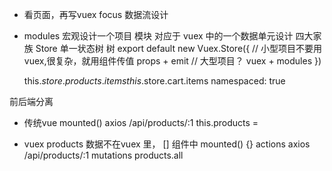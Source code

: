 - 看页面，再写vuex
  focus 数据流设计
- modules
  宏观设计一个项目
  模块 对应于 vuex 中的一个数据单元设计 四大家族
  Store 单一状态树
  树
  export default new Vuex.Store({
    // 小型项目不要用vuex,很复杂，就用组件传值 props + emit 
    // 大型项目？ vuex + modules
  })

  this.$store.products.items
  this.$store.cart.items
  namespaced: true

前后端分离
- 传统vue
mounted()
  axios /api/products/:1
  this.products = 

- vuex
products 数据不在vuex 里， []
组件中 mounted() {}
  actions
  axios  /api/products/:1
  mutations
  products.all